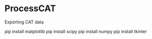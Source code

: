 # ProcessCAT

Exporting CAT data

pip install matplotlib
pip install scipy
pip install numpy
pip install tkinter
